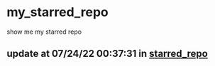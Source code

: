 # my_starred_repo
show me my starred repo

update at 07/24/22 00:37:31 in [starred_repo](./index.html)
---

